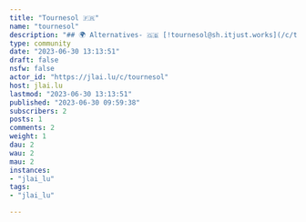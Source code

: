 ```yaml
---
title: "Tournesol 🇫🇷" 
name: "tournesol"
description: "## 🌍 Alternatives- 🇬🇧 [!tournesol@sh.itjust.works](/c/tournesol@sh.itjust.works) ([Kbin](/c/tournesol@sh.itjust.works))## 🇫🇷 Cette communautéCette communauté a pour but de recommander des vidéos de qualité en Français, et de discuter de l'outil TournesolIci, n'hesitez pas à partager des liens vers des vidéos à recommander, et discutons ensemble de la qualité et de l'importance de celles-ci.*Cette communauté est modérée par des utilisateurs de Tournesol, et n'est pas officiellement affiliée à l'application ni à l'association. Pour des contacts officiels, rendez-vous sur le [site web Tournesol](https://tournesol.app/), le [salon Discord officiel de Tournesol](https://discord.com/invite/TvsFB8RNBV) ou encore sur le [projet GitHub de Tournesol](https://github.com/tournesol-app/tournesol).*## Qu'est-ce que c'est Tournesol ?**Tournesol** est une plateforme libre et open source qui propose un outil de décision collaboratif. Le but principal de cet outil est d'identifier les vidéos d'utilité publique de grandes qualités, de manière collaborative, en s'appuyant sur le jugement de contributeurs.Lien vers le site officiel de Tournesol: https://tournesol.app/Page des recommendations:- [Videos en Français sorties cette année](https://tournesol.app/recommendations?language=fr&date=Year)### Règles- **0- Pas de Hors-Sujets**- **1- Pas de NSFW**     Ne partagez pas de vidéos ou autre contenus NSFW (+18 ans)- **2- Soyez responsables**     Evitez la violence et la haine. Participez aux discutions critiques et répondez aux opinions divergentes avec tact, et acceptez que d'autres puissent ne pas partager votre avis.- **3- Liens Vidéos**     Tournesol propose un format de lien pour les videos permettant de voir rapidement leur note. Donc au lieu de partager un lien youtube, partagez vos vidéos au format:  - ~~`https://www.youtube.com/watch?v=`~~`dQw4w9WgXcQ`  - **`https://tournesol.app/entities/yt:`**`dQw4w9WgXcQ`"
type: community
date: "2023-06-30 13:13:51"
draft: false
nsfw: false
actor_id: "https://jlai.lu/c/tournesol"
host: jlai.lu
lastmod: "2023-06-30 13:13:51"
published: "2023-06-30 09:59:38"
subscribers: 2
posts: 1
comments: 2
weight: 1
dau: 2
wau: 2
mau: 2
instances:
- "jlai_lu"
tags: 
- "jlai_lu"

---
```

